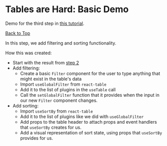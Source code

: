 # Tables are Hard: Basic Demo

Demo for the third step in [this tutorial](https://blog.px.dev/tables-are-hard-2).

[Back to Top](../README.md)

In this step, we add filtering and sorting functionality.

How this was created:
* Start with the result from [step 2](../2-react-table/README.md)
* Add filtering:
  * Create a basic `Filter` component for the user to type anything that might exist in the table's data
  * Import `useGlobalFilter` from `react-table`
  * Add it to the list of plugins in the `useTable` call
  * Call the `setGlobalFilter` function that it provides when the input in our new `Filter` component changes.
* Add sorting:
  * Import `useSortBy` from `react-table`
  * Add it to the list of plugins like we did with `useGlobalFilter`
  * Add props to the table header to attach props and event handlers that `useSortBy` creates for us.
  * Add a visual representation of sort state, using props that `useSortBy` provides for us.